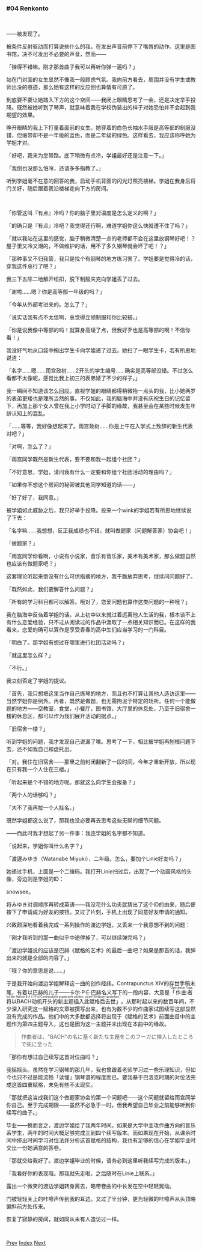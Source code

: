 ### #04 Renkonto

&emsp;

——被发现了。

被条件反射驱动而打算说些什么的我，在发出声音前停下了嘴唇的动作。这里是图书馆，决不可发出不必要的声音，然而——

「弹得不错嘛。刚才那首曲子我可以再听你弹一遍吗？」

站在门对面的女生显然不像我一般顾虑气氛。我向前方看去，周围并没有学生或教师出没的痕迹，那么她有这样的反应倒也算情有可原了。

到底要不要让她踏入下方的这个空间——我闭上眼睛思考了一会，还是决定举手投降。既然被她听到了琴声，就意味着我在学校伪装出的样子对她恐怕并不会起到我期望的效果。

睁开眼睛的我上下打量着面前的女生。她穿着的白色长袖水手服是高等部的制服没错，但缎带却不是一年级的蓝色，而是二年级的绿色。这样看去，我应该称呼她为学姐才对。

「好吧，我来为您带路。底下稍微有点冷，学姐最好还是注意一下。」

「我倒也没那么怕冷，还请多多指教了。」

听到学姐毫不在意的回答的我，启动手机背面的闪光灯照亮楼梯。学姐在我身后将门关好，随后跟着我沿楼梯走向下方的房间。

&emsp;

「你管这叫『有点』冷吗？你的脑子里对温度是怎么定义的啊？」

「的确只是『有点』冷吧？我觉得还行啊，难道学姐你这么快就遭不住了吗？」

「就以我站在这里的感觉，脑子稍微清楚一点的老师都不会在这里放钢琴好吧！？屋子里又冷又潮的，不做维护的话，用不了多久钢琴就会坏了吧！？」

「那种事又不归我管，我只是找个有钢琴的地方练习罢了。学姐要是觉得冷的话，穿我这件总行了吧？」

我三下五除二地解开纽扣，脱下制服夹克向学姐丢了过去。

「谢啦……嗯？你是高等部一年级的吗？」

「今年从外部考进来的。怎么了？」

「说实话我有点不太信啊，总觉得立领制服和你比较搭。」

「你是说我像中等部的吗！就算身高矮了点，但我好歹也是高等部的啊！不信你看！」

我没好气地从口袋中掏出学生卡向学姐递了过去。她扫了一眼学生卡，若有所思地说道：

「名字……嗯……雨宫政树……2开头的学生编号……确实是高等部没错。不过怎么看都不太像呢，感觉比我上初三的表弟矮了不少的样子。」

我一瞬间不知道该怎么回应。直视学姐的眼睛都得稍微抬一点头的我，比小她两岁的表弟更矮也是理所当然的事。不仅如此，我的脑海中并没有庆祝生日的记忆留下，再加上那个女人曾在我上小学时动了手脚的缘故，我甚至会在某些时候发生年龄认知上的混乱。

「……等等，我好像想起来了。雨宫政树……你是上午在入学式上致辞的新生代表对吧？」

「对啊，怎么了？」

「雨宫同学既然是新生代表，要不要和我一起组个社团？」

「不好意思，学姐，请问我有什么一定要和你组个社团活动的理由吗？」

「如果你不想这个房间的秘密被其他同学知道的话——」

「好了好了，我同意。」

被学姐如此威胁之后，我只好举手投降。投来一个wink的学姐若有所思地继续说了下去：

「名字嘛……我想想，反正我成绩也不错，就叫做题家（问题解答家）协会吧！」

「做题家？」

「雨宫同学你看啊，小说有小说家，音乐有音乐家，美术有美术家，那么做题自然也应该有做题家吧？」

这套理论听起来倒没有什么可供指摘的地方，我干脆放弃思考，继续问问题好了。

「既然如此，我们要解答什么问题？」

「所有的学习科目都可以解答。哦对了，恋爱问题也算作这类问题的一种哦？」

我在脑海中反刍着学姐的话。从上初中以来就过着远离他人生活的我，根本谈不上有什么恋爱经验，只不过从阅读过的作品中汲取了一点相关知识而已。在这样的我看来，恋爱的确可以算作是享受青春的高中生们应当学习的一门科目。

「明白了。那学姐有想过在哪里进行社团活动吗？」

「就这里怎么样？」

「不行。」

我立刻否定了学姐的提议。

「首先，我只想把这里当作自己练琴的地方，而且也不打算让其他人造访这里——当然学姐你是例外。再者，既然是做题，也无需拘泥于特定的场所。任何一个能做题的地方——空教室，食堂，小餐厅，图书馆，大厅里的休息处，乃至于旧宿舍一楼的休息区，都可以作为我们展开活动的据点。」

「旧宿舍一楼？」

听到学姐的问题，我才发现自己说漏了嘴。思考了一下，相比被学姐再刨根问题下去，还不如我自己和盘托出。

「对。我住在旧宿舍——那里之前封闭翻新了一段时间，今年才重新开放，所以现在只有我一个人住在三楼。」

「听起来是个不错的地方呢。那就这么向学生会报备？」

「两个人的话够吗？」

「大不了我再拉一个人挂名。」

既然学姐都这么说了，那我也没必要再去思考这些无聊的细节问题。

——而此时我才想起了另一件事：我连学姐的名字都不知道。

「说起来，学姐你叫什么名字？」

「渡邊みゆき（Watanabe Miyuki），二年级。怎么，要加个Linie好友吗？」

她递过手机，上面是一个二维码。我打开Linie扫过后，出现了一个动画风格的头像，旁边则是学姐的ID：

snowsee。

将みゆき对调顺序再转成英语——我没花什么功夫就猜出了这个ID的由来，随后便按下了申请成为好友的按钮。又过了片刻，手机上出现了同意好友申请的通知。

兴致颇深地看着我完成一系列操作的渡边学姐，又丢来一个我意想不到的问题：

「刚才我听到的那一曲似乎中途停掉了，可以继续弹完吗？」

「渡边学姐说的应该是巴赫《赋格的艺术》的最后一曲吧？如果是那首的话，我弹出来的就是全部的内容了。」

「哦？你的意思是说……」

于是我开始向渡边学姐解释这一曲的创作经纬。Contrapunctus XIV的存世手稿末尾，有着以巴赫的儿子——卡尔·P·E·巴赫名义写下的一段内容，大意是<ruby><rb>「作曲者将以BACH动机开头的新主题插入此赋格后去世」</rb><rt>"Über dieser Fuge, wo der Nahme B A C H im Contrasubject angebracht worden, ist der Verfasser gestorben."</rt></ruby>。从那时起以来的数百年间，不少深入研究这一赋格的文章被撰写出来，也有为数不少的作曲家试图续写这部显然没有完成的作品。他们中的大多数都选择将出现于《赋格的艺术》前面曲目中的主题作为第四主题导入，这也是因为这一主题并未出现在本曲中的缘故。

> 作曲者は、"BACH"の名に基く新たな主題をこのフーガに挿入したところで死に至った

「那你有想过自己续写这首对位曲吗？」

我摇摇头。虽然在学习钢琴的那几年，我也曾跟着老师学习过一些乐理知识，但如今也只不过是能流畅「读懂」钢琴谱的程度而已。要我基于巴洛克时期的对位法完成这首四重赋格，未免有些不太现实。

「那就把这当成我们这个做题家协会的第一个问题吧——这个问题就留给雨宫同学你自己。至于完成期限——虽然不必急于一时，但我希望自己毕业之前能够听到你续写的曲子。」

毕业——换而言之，渡边学姐给了我两年时间。如果是大学中主攻作曲方向的音乐系学生，两年的时间大概足够完成三到四个续写版本。而如果现在开始，从课余时间中挤出时间学习对位法并分析这首赋格的结构，我也有足够的信心在学姐毕业时交出一份她满意的答卷。

「那就交给我好了。渡边学姐毕业的时候，请务必到这里听我续写完成的版本。」

「我看好你的表现哦。那我就先走啦，之后随时在Linie上联系。」

露出一个微笑的渡边学姐转身离去，略带卷曲的中长发在空中轻轻晃动。

门被轻轻关上的咔嚓声传到我的耳边。又过了半分钟，更为轻微的咔嚓声从头顶略偏斜前方处传来。

恢复了寂静的房间，就如同从未有人造访过一样。

&emsp;

[Prev](01-03.md) [Index](../index.md) [Next](01-05.md)
